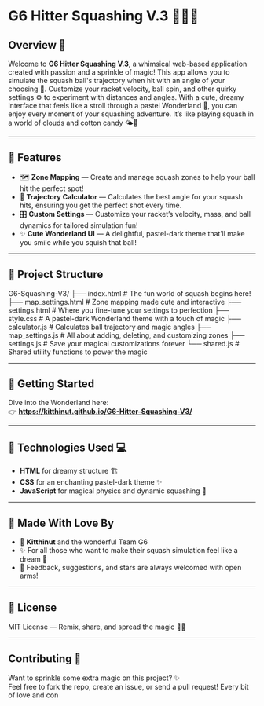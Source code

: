 # G6 Hitter Squashing V.3 🎾✨🦄

## Overview 🌟

Welcome to **G6 Hitter Squashing V.3**, a whimsical web-based application created with passion and a sprinkle of magic! This app allows you to simulate the squash ball's trajectory when hit with an angle of your choosing 🎯. Customize your racket velocity, ball spin, and other quirky settings ⚙️ to experiment with distances and angles. With a cute, dreamy interface that feels like a stroll through a pastel Wonderland 🌸, you can enjoy every moment of your squashing adventure. It’s like playing squash in a world of clouds and cotton candy 🌤️🍬

---

## 🌸 Features

- 🗺️ **Zone Mapping** — Create and manage squash zones to help your ball hit the perfect spot!  
- 🧮 **Trajectory Calculator** — Calculates the best angle for your squash hits, ensuring you get the perfect shot every time.  
- 🎛️ **Custom Settings** — Customize your racket’s velocity, mass, and ball dynamics for tailored simulation fun!  
- ✨ **Cute Wonderland UI** — A delightful, pastel-dark theme that’ll make you smile while you squish that ball!  

---

## 📂 Project Structure

G6-Squashing-V3/ ├── index.html # The fun world of squash begins here! ├── map_settings.html # Zone mapping made cute and interactive ├── settings.html # Where you fine-tune your settings to perfection ├── style.css # A pastel-dark Wonderland theme with a touch of magic ├── calculator.js # Calculates ball trajectory and magic angles ├── map_settings.js # All about adding, deleting, and customizing zones ├── settings.js # Save your magical customizations forever └── shared.js # Shared utility functions to power the magic


---

## 🚀 Getting Started

Dive into the Wonderland here:  
👉 **https://kitthinut.github.io/G6-Hitter-Squashing-V3/**

---

## 🧠 Technologies Used 💻

- **HTML** for dreamy structure 🏗️  
- **CSS** for an enchanting pastel-dark theme ✨  
- **JavaScript** for magical physics and dynamic squashing 🦄

---

## 🙌 Made With Love By

- 💖 **Kitthinut** and the wonderful Team G6  
- ✨ For all those who want to make their squash simulation feel like a dream 🌸  
- 💬 Feedback, suggestions, and stars are always welcomed with open arms!  

---

## 🐾 License

MIT License — Remix, share, and spread the magic 💜✨

---

## Contributing 🤝

Want to sprinkle some extra magic on this project? ✨  
Feel free to fork the repo, create an issue, or send a pull request! Every bit of love and con
